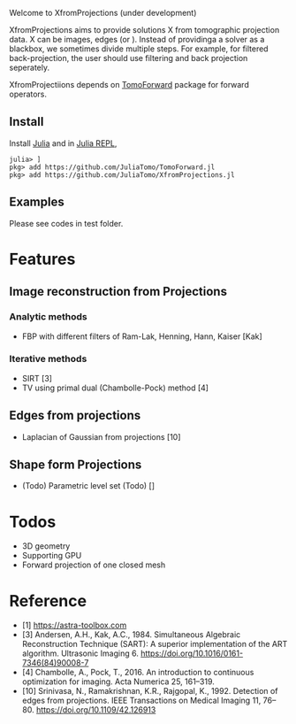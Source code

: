 Welcome to XfromProjections (under development)

XfromProjections aims to provide solutions X from tomographic projection data. X can be images, edges (or ). Instead of providinga a solver as a blackbox, we sometimes divide multiple steps. For example, for filtered back-projection, the user should use filtering and back projection seperately. 

XfromProjectiions depends on [TomoForward](https://github.com/JuliaTomo/TomoForward) package for forward operators.

## Install

Install [Julia](https://julialang.org/downloads/) and in [Julia REPL](https://docs.julialang.org/en/v1/stdlib/REPL/),

```
julia> ]
pkg> add https://github.com/JuliaTomo/TomoForward.jl
pkg> add https://github.com/JuliaTomo/XfromProjections.jl
```

## Examples

Please see codes in test folder.


# Features

## Image reconstruction from Projections

### Analytic methods

- FBP with different filters of Ram-Lak, Henning, Hann, Kaiser [Kak]

### Iterative methods

- SIRT [3]
- TV using primal dual (Chambolle-Pock) method [4]

## Edges from projections

- Laplacian of Gaussian from projections [10]

## Shape form Projections

- (Todo) Parametric level set (Todo) []

# Todos

- 3D geometry
- Supporting GPU
- Forward projection of one closed mesh

# Reference

- [1] https://astra-toolbox.com
- [3] Andersen, A.H., Kak, A.C., 1984. Simultaneous Algebraic Reconstruction Technique (SART): A superior implementation of the ART algorithm. Ultrasonic Imaging 6. https://doi.org/10.1016/0161-7346(84)90008-7
- [4] Chambolle, A., Pock, T., 2016. An introduction to continuous optimization for imaging. Acta Numerica 25, 161–319.
- [10] Srinivasa, N., Ramakrishnan, K.R., Rajgopal, K., 1992. Detection of edges from projections. IEEE Transactions on Medical Imaging 11, 76–80. https://doi.org/10.1109/42.126913
